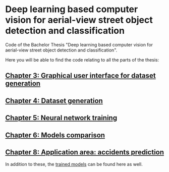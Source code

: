 # Deep learning based computer vision for aerial-view street object detection and classification
Code of the Bachelor Thesis "Deep learning based computer vision for aerial-view street object detection and classification".

Here you will be able to find the code relating to all the parts of the thesis:

## [Chapter 3: Graphical user interface for dataset generation](GUI)
## [Chapter 4: Dataset generation](DataGeneration) 
## [Chapter 5: Neural network training](NetworkTraining) 
## [Chapter 6: Models comparison](ModelsComparison) 
## [Chapter 8: Application area: accidents prediction](AccidentsPrediction) 

In addition to these, the [trained models](NetworkTraining/Models) can be found here as well. 

